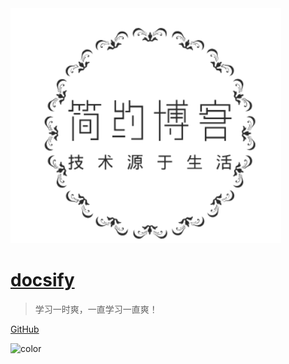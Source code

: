 <!-- ![logo](public/icon/logo.png) -->
<a href="#/README.md">
	<img src="public/icon/logo.png">
</a>

# [docsify](README.md)

> 学习一时爽，一直学习一直爽！

[GitHub](https://github.com/BrucePhoebus/developer-note)

<!-- 背景图片 -->

<!-- ![](_media/bg.png) -->

<!-- 背景色 -->

![color](#f0f0f0)